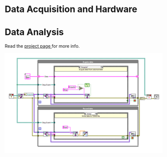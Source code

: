 # Data Acquisition and Hardware

# Data Analysis

Read the [project page ](https://2016.spaceappschallenge.org/challenges/solar-system/asteroid-mining/projects/space-dwarfs) for more info.

  <p align="center">
    <img  align="center" src="https://raw.githubusercontent.com/Space-Dwarfs/SpaceApps/master/DataAcquisition/Seismic%20LabVIEW%20architecture.PNG">
  </p>

